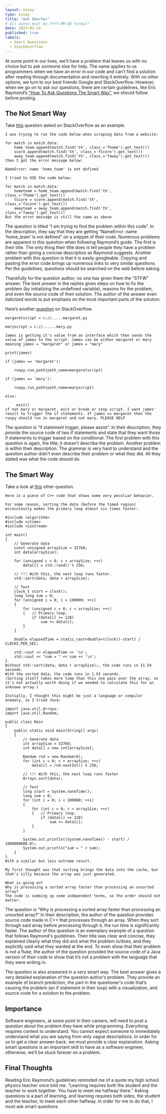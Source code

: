 ```yaml
---
layout: essay
type: essay
title: "Ask Smarter"
# All dates must be YYYY-MM-DD format!
date: 2023-01-24
published: true
labels:
  - Smart Questions
  - StackOverflow
---
```

At some point in our lives, we’ll have a problem that leaves us with no choice but to ask someone else for help. The same applies to us programmers when we have an error in our code and can’t find a solution after reading through documentation and rewriting it entirely. With no other options, we turn to our best friends Google and StackOverflow. However, when we go on to ask our questions, there are certain guidelines, like Eric Raymond’s [“How To Ask Questions The Smart Way”](http://www.catb.org/esr/faqs/smart-questions.html), we should follow before posting.

## The Not Smart Way
Take [this](https://stackoverflow.com/questions/75228089/i-am-trying-to-find-the-problem-within-this-code) question asked on StackOverflow as an example. 
```
I was trying to run the code below when scraping data from a website:

for match in match_data:
    home_team.append(match.find('th', class_='fhome').get_text())
    score.append(match.find('th', class_='fscore').get_text())
    away_team.append(match.find('th', class_='faway').get_text())
then I got the error message below:

NameError: name 'home_team' is not defined

I tried to USE the code below:

for match in match_data:
    hometeam = home_team.append(match.find('th', class_='fhome').get_text())
    tscore = score.append(match.find('th', class_='fscore').get_text())
    awayteam = away_team.append(match.find('th', class_='faway').get_text())
But the error message is still the same as above
```
The question is titled “I am trying to find the problem within this code”. In the description, they say that they are getting  “NameError: name ‘home_team’ is not defined” on a snippet of their code. Numerous problems are apparent in this question when following Raymond’s guide. The first is their title. The only thing their title does is tell people they have a problem rather than giving a concise description as Raymond suggests. Another problem with this question is that it is easily googleable. Copying and pasting the error code brings up numerous links to very similar questions. Per the guidelines, questions should be searched on the web before asking.

Thankfully for the question author, no one has given them the “STFW” answer. The best answer in the replies gives steps on how to fix the problem (by initializing the undefined variable), reasons for the problem, and even the source code of their solution. The author of the answer even italicized words to put emphasis on the most important parts of the solution.
 

Here’s another [question](https://stackoverflow.com/questions/75224180/if-statement-trigger-please-assist) on StackOverflow.
```
margaretscript = c://.....margaret.py

maryscript = c://......mary.py

James is getting it's value from an interface which then sends the value of james to the script. James can be either margaret or mary meaning james = "margaret" or james = "mary"

print(james)

if (james == 'margaret'):

    runpy.run_path(path_name=margaretscript)

if (james == 'mary'):

    runpy.run_path(path_name=maryscript)

else:

     exit()
if not mary or margaret, exit or break or stop script. I want james' result to trigger the if statements. If james == margaret then the runpy should run in margaret and not mary. PLEASE HELP
```
The question is “if statement trigger, please assist”. In their description, they provide the source code of two if statements and state that they want those if statements to trigger based on the conditional. The first problem with this question is again, the title; it doesn’t describe the problem. Another problem is within their description. The grammar is very hard to understand and the question author didn’t even describe their problem or what they did. All they stated was what the code should do.

## The Smart Way
Take a look at [this](https://stackoverflow.com/questions/11227809/why-is-processing-a-sorted-array-faster-than-processing-an-unsorted-array) other question. 
```
Here is a piece of C++ code that shows some very peculiar behavior.

For some reason, sorting the data (before the timed region) miraculously makes the primary loop almost six times faster:

#include <algorithm>
#include <ctime>
#include <iostream>

int main()
{
    // Generate data
    const unsigned arraySize = 32768;
    int data[arraySize];

    for (unsigned c = 0; c < arraySize; ++c)
        data[c] = std::rand() % 256;

    // !!! With this, the next loop runs faster.
    std::sort(data, data + arraySize);

    // Test
    clock_t start = clock();
    long long sum = 0;
    for (unsigned i = 0; i < 100000; ++i)
    {
        for (unsigned c = 0; c < arraySize; ++c)
        {   // Primary loop.
            if (data[c] >= 128)
                sum += data[c];
        }
    }

    double elapsedTime = static_cast<double>(clock()-start) / CLOCKS_PER_SEC;

    std::cout << elapsedTime << '\n';
    std::cout << "sum = " << sum << '\n';
}
Without std::sort(data, data + arraySize);, the code runs in 11.54 seconds.
With the sorted data, the code runs in 1.93 seconds.
(Sorting itself takes more time than this one pass over the array, so it's not actually worth doing if we needed to calculate this for an unknown array.)

Initially, I thought this might be just a language or compiler anomaly, so I tried Java:

import java.util.Arrays;
import java.util.Random;

public class Main
{
    public static void main(String[] args)
    {
        // Generate data
        int arraySize = 32768;
        int data[] = new int[arraySize];

        Random rnd = new Random(0);
        for (int c = 0; c < arraySize; ++c)
            data[c] = rnd.nextInt() % 256;

        // !!! With this, the next loop runs faster
        Arrays.sort(data);

        // Test
        long start = System.nanoTime();
        long sum = 0;
        for (int i = 0; i < 100000; ++i)
        {
            for (int c = 0; c < arraySize; ++c)
            {   // Primary loop.
                if (data[c] >= 128)
                    sum += data[c];
            }
        }

        System.out.println((System.nanoTime() - start) / 1000000000.0);
        System.out.println("sum = " + sum);
    }
}
With a similar but less extreme result.

My first thought was that sorting brings the data into the cache, but that's silly because the array was just generated.

What is going on?
Why is processing a sorted array faster than processing an unsorted array?
The code is summing up some independent terms, so the order should not matter.
```
The question is “Why is processing a sorted array faster than processing an unsorted array?” In their description, the author of the question provides source code made in C++ that processes through an array. When they sort through said array before processing through it, the run time is significantly faster. The author of this question is an exemplary example of a question that follows Raymond's guidelines. Their title was clear and concise, they explained clearly what they did and what the problem is/does, and they explicitly said what they wanted at the end. To even show that their problem is not a fluke, the author of the question provided the source code of a Java version of their code to show that it’s not a problem with the language that they were writing in.

The question is also answered in a very smart way. The best answer gives a very detailed explanation of the question author’s problem. They provide an example of branch prediction, the part in the questioner's code that’s causing the problem (an if statement in their loop) with a visualization, and source code for a solution to the problem.

## Importance
Software engineers, at some point in their careers, will need to post a question about the problem they have while programming. Everything requires context to understand. You cannot expect someone to immediately understand what you are saying from only vague descriptions. In order for us to get a clear answer-back, we must provide a clear explanation. Asking smart questions is an important skill to have as a software engineer, otherwise, we’ll be stuck forever on a problem.

## Final Thoughts
Reading Eric Raymond’s guidelines reminded me of a quote my high school physics teacher once told me. “Learning requires both the student and the teacher to work together. You have to meet me halfway there.” Asking questions is a part of learning, and learning requires both sides, the student and the teacher, to meet each other halfway. In order for me to do that, I must ask smart questions.
